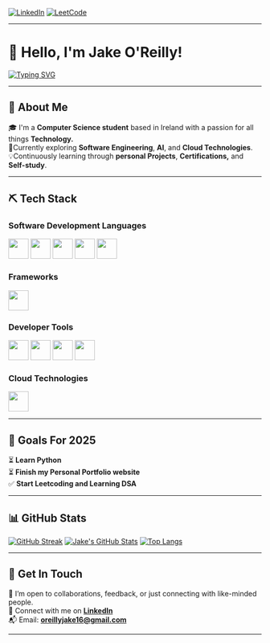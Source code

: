 [![**LinkedIn**](https://img.shields.io/badge/LinkedIn-%230077B5.svg?&style=flat-square&logo=linkedin&logoColor=white)](https://www.linkedin.com/in/jake-o-reilly/)
[![**LeetCode**](https://img.shields.io/badge/LeetCode-FFA116?style=flat-square&logo=LeetCode&logoColor=black)](https://leetcode.com/u/Jeiri/)
<!-- [![**Resume**](https://img.shields.io/badge/Resume-E63946?style=flat-square&logo=adobeacrobatreader&logoColor=white)](https://drive.google.com/file/d/1ecVymjMvAs4H9JK2sRCXKlQueaC7TRkQ/view?usp=sharing) -->

---

# 👋 Hello, I'm Jake O'Reilly!
[![Typing SVG](https://readme-typing-svg.herokuapp.com?font=&duration=2500&pause=1000&color=2ECC71&width=435&lines=Computer+Scientist;Tech+Enthusiast;Software+Engineer)](https://git.io/typing-svg)

---

## 🧠 About Me

🎓 I'm a **Computer Science student** based in Ireland with a passion for all things **Technology.**  
🔎Currently exploring **Software Engineering**, **AI**, and **Cloud Technologies**.  
💡Continuously learning through **personal Projects**, **Certifications,** and **Self-study**.

---

## ⛏️ Tech Stack

### Software Development Languages  
[<img src="https://upload.wikimedia.org/wikipedia/commons/c/c3/Python-logo-notext.svg" height="40"/>](https://www.python.org/)
[<img src="https://upload.wikimedia.org/wikipedia/commons/9/99/Unofficial_JavaScript_logo_2.svg" height="40"/>](https://developer.mozilla.org/en-US/docs/Web/JavaScript)
[<img src="https://upload.wikimedia.org/wikipedia/commons/1/19/C_Logo.png" height="40"/>](https://en.wikipedia.org/wiki/C_(programming_language))
[<img src="https://upload.wikimedia.org/wikipedia/commons/6/61/HTML5_logo_and_wordmark.svg" height="40"/>](https://developer.mozilla.org/en-US/docs/Web/HTML)
[<img src="https://upload.wikimedia.org/wikipedia/commons/d/d5/CSS3_logo_and_wordmark.svg" height="40"/>](https://developer.mozilla.org/en-US/docs/Web/CSS)

### Frameworks  
[<img src="https://upload.wikimedia.org/wikipedia/commons/b/b2/Bootstrap_logo.svg" height="40"/>](https://getbootstrap.com/)

### Developer Tools  
[<img src="https://git-scm.com/images/logos/downloads/Git-Icon-1788C.png" height="40"/>](https://git-scm.com/)
[<img src="https://github.githubassets.com/images/modules/logos_page/GitHub-Mark.png" height="40"/>](https://github.com/)
[<img src="https://upload.wikimedia.org/wikipedia/commons/9/9a/Visual_Studio_Code_1.35_icon.svg" height="40"/>](https://code.visualstudio.com/)
[<img src="https://upload.wikimedia.org/wikipedia/commons/3/38/Jupyter_logo.svg" height="40"/>](https://jupyter.org/)

### Cloud Technologies
[<img src="https://upload.wikimedia.org/wikipedia/commons/9/93/Amazon_Web_Services_Logo.svg" height="40"/>](https://aws.amazon.com/)

---

## 🥅 Goals For 2025

⏳ **Learn Python**  
⏳ **Finish my Personal Portfolio website**   
✅ **Start Leetcoding and Learning DSA**

---

## 📊 GitHub Stats

[![GitHub Streak](https://github-readme-streak-stats.herokuapp.com?user=jakeoreillyy&theme=radical&date_format=j%20M%5B%20Y%5D&mode=weekly)](https://git.io/streak-stats)
[![Jake's GitHub Stats](https://github-readme-stats.vercel.app/api?username=jakeoreillyy&show_icons=true&theme=radical)](https://github.com/jakeoreillyy)
[![Top Langs](https://github-readme-stats.vercel.app/api/top-langs/?username=jakeoreillyy&layout=compact&theme=radical)](https://github.com/jakeoreillyy)


---

## 🤝 Get In Touch

📌 I’m open to collaborations, feedback, or just connecting with like-minded people.  
🔗 Connect with me on [**LinkedIn**](https://www.linkedin.com/in/jake-o-reilly/)  
📬 Email: **oreillyjake16@gmail.com**

---
